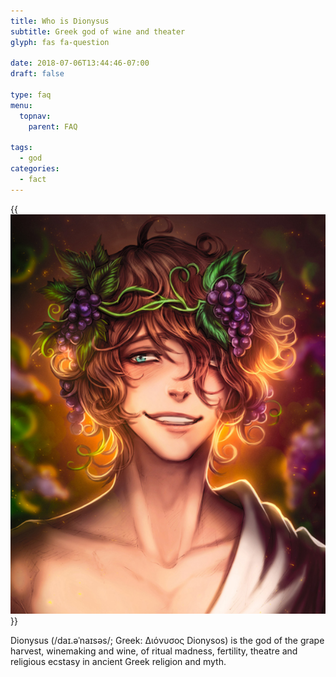 ```yaml
---
title: Who is Dionysus
subtitle: Greek god of wine and theater
glyph: fas fa-question

date: 2018-07-06T13:44:46-07:00
draft: false

type: faq
menu:
  topnav:
    parent: FAQ

tags:
  - god
categories:
  - fact
---
```


{{<img src="dionysus-medium.png" class="float-right pl-3">}}

Dionysus (/daɪ.əˈnaɪsəs/; Greek: Διόνυσος Dionysos) is the god of the grape harvest,
winemaking and wine, of ritual madness, fertility, theatre and religious ecstasy in
ancient Greek religion and myth.

